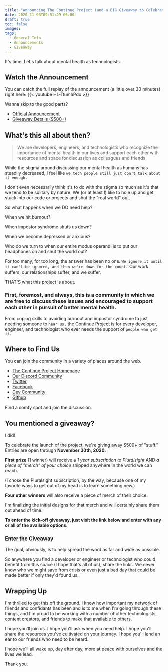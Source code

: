 ```yaml
---
title: "Announcing The Continue Project (and a BIG Giveaway to Celebrate)"
date: 2020-11-03T09:51:29-06:00
draft: true
toc: false
images:
tags:
  - General Info
  - Announcements
  - Giveaway
---
```

It's time. Let's talk about mental health as technologists.

## Watch the Announcement

You can catch the full replay of the announcement (a little over 30 minutes) right here:
{{< youtube HL-TtumhPdo >}}

Wanna skip to the good parts?

- [Official Announcement](https://youtu.be/HL-TtumhPdo?t=363)
- [Giveaway Details ($500+)](https://youtu.be/HL-TtumhPdo?t=524)

## What's this all about then?

> We are developers, engineers, and technologists who recognize the importance of mental health in our lives and support each other with resources and space for discussion as colleagues and friends.

While the stigma around discussing our mental health as humans has steadily decreased, I feel like `we tech people still just don't talk about it enough.`

I don't even necessarily think it's to do with the stigma so much as it's that we tend to be solitary by nature. We (or at least I) like to hole up and get stuck into our code or projects and shut the "real world" out.

So what happens when we DO need help?

When we hit burnout?

When impostor syndrome shuts us down?

When we become depressed or anxious?

Who do we turn to when our entire modus operandi is to put our headphones on and shut the world out?

For too many, for too long, the answer has been no one. `We ignore it until it can't be ignored, and then we're down for the count.` Our work suffers, our relationships suffer, and we suffer.

THAT'S what this project is about. 

### First, foremost, and always, this is a community in which we are free to discuss these issues and encouraged to support each other in pursuit of better mental health.

From coping skills to avoiding burnout and impostor syndrome to just needing someone to `hear us,` the Continue Project is for every developer, engineer, and technologist who ever needs the support of `people who get it.`

## Where to Find Us

You can join the community in a variety of places around the web.

- [The Continue Project Homepage](https://continueproject.com)
- [Our Discord Community](https://discord.gg/KMQUHZQpjd)
- [Twitter](https://twitter.com/continueproj)
- [Facebook](https://www.facebook.com/thecontinueproject/)
- [Dev Community](https://dev.to/thecontinueproject)
- [Github](https://github.com/orgs/The-Continue-Project)

Find a comfy spot and join the discussion.

## You mentioned a giveaway?

I did!

To celebrate the launch of the project, we're giving away $500+ of "stuff." Entries are open through **November 30th, 2020.**

**First prize** (1 winner) will receive a *1 year subscription to Pluralsight* AND *a piece of "merch" of your choice* shipped anywhere in the world we can reach.

(I chose the Pluralsight subscription, by the way, because one of my favorite ways to get out of my head is to learn something new.)

**Four other winners** will also receive a piece of merch of their choice.

I'm finalizing the initial designs for that merch and will certainly share them out ahead of time.

**To enter the kick-off giveaway, just visit the link below and enter with any or all of the available options.**  
### [Enter the Giveaway](https://gleam.io/GN1cM/the-continue-project-kickoff)

The goal, obviously, is to help spread the word as far and wide as possible. 

So anywhere you find a developer or engineer or technologist who could benefit from this space (I hope that's all of us), share the links. We never know who we might save from crisis or even just a bad day that could be made better if only they'd found us.

## Wrapping Up

I'm thrilled to get this off the ground. I know how important my network of friends and confidants has been and is to me when I'm going through these things, and I'm proud to be working with a number of other technologists, content creators, and friends to make that available to others.

I hope you'll join us. I hope you'll ask when you need help. I hope you'll share the resources you've cultivated on your journey. I hope you'll lend an ear to our friends who need to be heard. 

I hope we'll all wake up, day after day, more at peace with ourselves and the lives we lead.

Thank you.